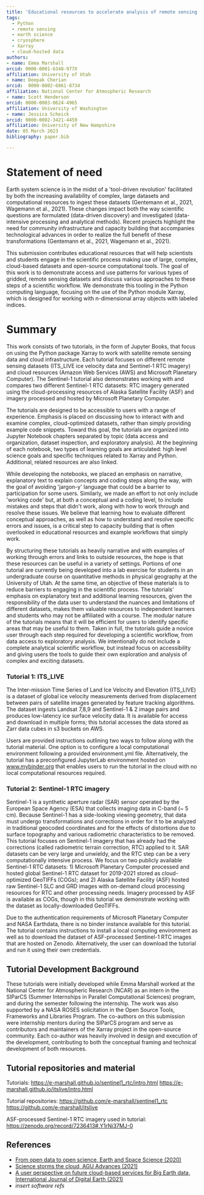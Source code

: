 ```yaml
---
title: 'Educational resources to accelerate analysis of remote sensing data using cloud resources with Xarray'
tags: 
  - Python
  - remote sensing 
  - earth science
  - cryosphere
  - Xarray
  - cloud-hosted data
authors:
- name: Emma Marshall
orcid: 0000-0001-6348-977X
affiliation: University of Utah
- name: Deepak Cherian
orcid:  0000-0002-6861-8734 
affiliation: National Center for Atmospheric Research
- name: Scott Henderson
orcid: 0000-0003-0624-4965
affiliation: University of Washington
- name: Jessica Scheick
orcid: 0000-0002-3421-4459
affiliation: University of New Hampshire
date: 05 March 2023
bibliography: paper.bib 

---
```


# Statement of need

Earth system science is in the midst of a 'tool-driven revolution' facilitated by both the increasing availability of complex, large datasets and computational resources to ingest these datasets (Gentemann et al., 2021, Wagemann et al., 2021). These changes impact both the way scientific questions are formulated (data-driven discovery) and investigated (data-intensive processing and analytical methods). Recent projects highlight the need for community infrastructure and capacity building that accompanies technological advances in order to realize the full benefit of these transformations (Gentemann et al., 2021, Wagemann et al., 2021).

This submission contributes educational resources that will help scientists and students engage in the scientific process making use of large, complex, cloud-based datasets and open-source computational tools. The goal of this work is to demonstrate access and use patterns for various types of gridded, remote sensing datasets and discuss various approaches to these steps of a scientific workflow. We demonstrate this tooling in the Python computing language, focusing on the use of the Python module Xarray, which is designed for working with n-dimensional array objects with labeled indices.

# Summary

This work consists of two tutorials, in the form of Jupyter Books, that focus on using the Python package Xarray to work with satellite remote sensing data and cloud infrastructure. Each tutorial focuses on different remote sensing datasets (ITS_LIVE ice velocity data and Sentinel-1 RTC imagery) and cloud resources (Amazon Web Services (AWS) and Microsoft Planetary Computer). The Sentinel-1 tutorial also demonstrates working with and compares two different Sentinel-1 RTC datasets: RTC imagery generated using the cloud-processing resources of Alaska Satellite Facility (ASF) and imagery processed and hosted by Microsoft Planetary Computer.

The tutorials are designed to be accessible to users with a range of experience. Emphasis is placed on discussing how to interact with and examine complex, cloud-optimized datasets, rather than simply providing example code snippets. Toward this goal, the tutorials are organized into Jupyter Notebook chapters separated by topic (data access and organization, dataset inspection, and exploratory analysis). At the beginning of each notebook, two types of learning goals are articulated: high level science goals and specific techniques related to Xarray and Python. Additional, related resources are also linked.

While developing the notebooks, we placed an emphasis on narrative, explanatory text to explain concepts and coding steps along the way, with the goal of avoiding 'jargon-y' language that could be a barrier to participation for some users. Similarly, we made an effort to not only include 'working code' but, at both a conceptual and a coding level, to include mistakes and steps that didn't work, along with how to work through and resolve these issues. We believe that learning how to evaluate different conceptual approaches, as well as how to understand and resolve specific errors and issues, is a critical step to capacity building that is often overlooked in educational resources and example workflows that simply work.

By structuring these tutorials as heavily narrative and with examples of working through errors and links to outside resources, the hope is that these resources can be useful in a variety of settings. Portions of one tutorial are currently being developed into a lab exercise for students in an undergraduate course on quantitative methods in physical geography at the University of Utah. At the same time, an objective of these materials is to reduce barriers to engaging in the scientific process. The tutorials' emphasis on explanatory text and additional learning resources, given the responsibility of the data user to understand the nuances and limitations of different datasets, makes them valuable resources to independent learners and students who may not be affiliated with a course. The modular nature of the tutorials means that it will be efficient for users to identify specific areas that may be useful to them. Taken in full, the tutorials guide a novice user through each step required for developing a scientific workflow, from data access to exploratory analysis. We intentionally do not include a complete analytical scientific workflow, but instead focus on accessibility and giving users the tools to guide their own exploration and analysis of complex and exciting datasets.

### Tutorial 1: ITS_LIVE

The Inter-mission Time Series of Land Ice Velocity and Elevation (ITS_LIVE) is a dataset of global ice velocity measurements derived from displacement between pairs of satellite images generated by feature tracking algorithms. The dataset ingests Landsat 7,8,9 and Sentinel-1 & 2 image pairs and produces low-latency ice surface velocity data. It is available for access and download in multiple forms; this tutorial accesses the data stored as Zarr data cubes in s3 buckets on AWS.

Users are provided instructions outlining two ways to follow along with the tutorial material. One option is to configure a local computational environment following a provided environment.yml file. Alternatively, the tutorial has a preconfigured JupyterLab environment hosted on www.mybinder.org that enables users to run the tutorial in the cloud with no local computational resources required. 

### Tutorial 2: Sentinel-1 RTC imagery

Sentinel-1 is a synthetic aperture radar (SAR) sensor operated by the European Space Agency (ESA) that collects imaging data in C-band (~ 5 cm). Because Sentinel-1 has a side-looking viewing geometry, that data must undergo transformations and corrections in order for it to be analyzed in traditional geocoded coordinates and for the effects of distortions due to surface topography and various radiometric characteristics to be removed. This tutorial focuses on Sentinel-1 imagery that has already had the corrections (called radiometric terrain correction, RTC) applied to it. SAR datasets can be very large and unwieldy, and the RTC step can be a very computationally intensive process. We focus on two publicly available Sentinel-1 RTC datasets: 1) Microsoft Planetary Computer processed and hosted global Sentinel-1 RTC dataset for 2019-2021 stored as cloud-optimized GeoTIFFs (COGs); and 2) Alaska Satellite Facility (ASF) hosted raw Sentinel-1 SLC and GRD images with on-demand cloud processing resources for RTC and other processing needs. Imagery processed by ASF is available as COGs, though in this tutorial we demonstrate working with the dataset as locally-downloaded GeoTIFFs. 

Due to the authentication requirements of Microsoft Planetary Computer and NASA Earthdata, there is no binder instance available for this tutorial. The tutorial contains instructions to install a local computing environment as well as to download the dataset of ASF-processed Sentinel-1 RTC images that are hosted on Zenodo. Alternatively, the user can download the tutorial and run it using their own credentials.

## Tutorial Development Background

These tutorials were initially developed while Emma Marshall worked at the National Center for Atmospheric Research (NCAR) as an intern in the SIParCS (Summer Internships in Parallel Computational Sciences) program, and during the semester following the internship. The work was also supported by a NASA ROSES solicitation in the Open Source Tools, Frameworks and Libraries Program. The co-authors on this submission were internship mentors during the SIParCS program and serve as contributors and maintainers of the Xarray project in the open-source community. Each co-author was heavily involved in design and execution of the development, contributing to both the conceptual framing and technical development of both resources. 

## Tutorial repositories and material

Tutorials:
https://e-marshall.github.io/sentinel1_rtc/intro.html
https://e-marshall.github.io/itslive/intro.html 

Tutorial repositories:
https://github.com/e-marshall/sentinel1_rtc
https://github.com/e-marshall/itslive

ASF-processed Sentinel-1 RTC imagery used in tutorial: https://zenodo.org/record/7236413#.Y1rNi37MJ-0 

## References

- [From open data to open science, Earth and Space Science (2020)](https://agupubs.onlinelibrary.wiley.com/doi/epdf/10.1029/2020EA001562)
- [Science storms the cloud, AGU Advances (2021)](https://agupubs.onlinelibrary.wiley.com/doi/full/10.1029/2020AV000354)
- [A user perspective on future cloud-based services for Big Earth data, International Journal of Digital Earth (2021)](https://www.tandfonline.com/doi/full/10.1080/17538947.2021.1982031)
- *insert software refs*


